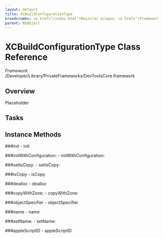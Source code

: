 ```yaml
---
layout: default
title: XCBuildConfigurationType
breadcrumbs: <a href="/index.html">Main</a> &raquo; <a href="/Frameworks.html">Framework</a> &raquo; <a href="/Frameworks/DevToolsCore.html">DevToolsCore</a> &raquo; XCBuildConfigurationType
parent: NSObject 
---
```

# XCBuildConfigurationType Class Reference

*Framework* /Developer/Library/PrivateFrameworks/DevToolsCore.framework

## Overview

Placeholder

## Tasks

## Instance Methods

<a name="-init"></a>
###init
    - init

<a name="-initWithConfiguration:"></a>
###initWithConfiguration:
    - initWithConfiguration:

<a name="-setIsCopy:"></a>
###setIsCopy:
    - setIsCopy:

<a name="-isCopy"></a>
###isCopy
    - isCopy

<a name="-dealloc"></a>
###dealloc
    - dealloc

<a name="-copyWithZone:"></a>
###copyWithZone:
    - copyWithZone:

<a name="-objectSpecifier"></a>
###objectSpecifier
    - objectSpecifier

<a name="-name"></a>
###name
    - name

<a name="-setName:"></a>
###setName:
    - setName:

<a name="-appleScriptID"></a>
###appleScriptID
    - appleScriptID

